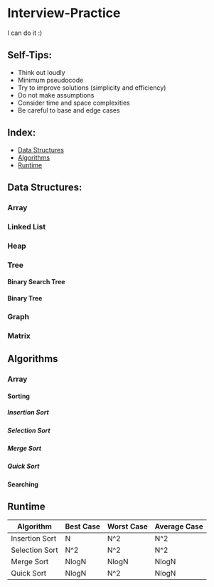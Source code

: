 # Interview-Practice
I can do it :)

## Self-Tips:
* Think out loudly
* Minimum pseudocode 
* Try to improve solutions (simplicity and efficiency)
* Do not make assumptions
* Consider time and space complexities
* Be careful to base and edge cases

## Index:
* [Data Structures](#data-structure)
* [Algorithms](#algorithms)
* [Runtime](#runtime)

## Data Structures:

### Array
### Linked List
### Heap
### Tree
#### Binary Search Tree
#### Binary Tree
### Graph
### Matrix
     
## Algorithms

### Array
#### Sorting
##### Insertion Sort
##### Selection Sort
##### Merge Sort
##### Quick Sort
#### Searching

## Runtime
| Algorithm | Best Case | Worst Case | Average Case |
|-----------|-----------|------------|--------------|
Insertion Sort | N | N^2 | N^2 |
Selection Sort | N^2 | N^2 | N^2 |
Merge Sort | NlogN | NlogN | NlogN |
Quick Sort | NlogN | N^2 | NlogN |

